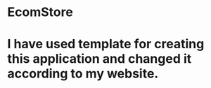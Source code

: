 # EcomStore
# I have used template for creating this application and changed it according to my website.
